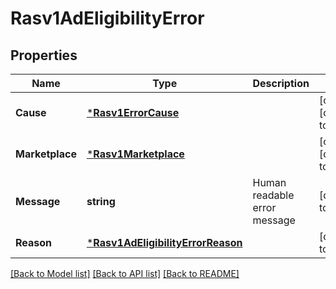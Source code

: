 # Rasv1AdEligibilityError

## Properties
Name | Type | Description | Notes
------------ | ------------- | ------------- | -------------
**Cause** | [***Rasv1ErrorCause**](RASv1ErrorCause.md) |  | [optional] [default to null]
**Marketplace** | [***Rasv1Marketplace**](RASv1Marketplace.md) |  | [optional] [default to null]
**Message** | **string** | Human readable error message | [default to null]
**Reason** | [***Rasv1AdEligibilityErrorReason**](RASv1AdEligibilityErrorReason.md) |  | [default to null]

[[Back to Model list]](../README.md#documentation-for-models) [[Back to API list]](../README.md#documentation-for-api-endpoints) [[Back to README]](../README.md)

